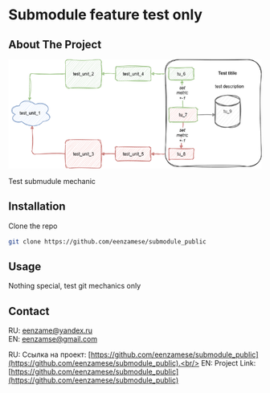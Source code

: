 <div align="center"><h1 align="left">Submodule feature test only</h1></div>


<!-- ABOUT THE PROJECT -->
## About The Project
[![Product Name Screen Shot][product-screen]](https://example.com)

Test submudule mechanic

## Installation

Clone the repo
   ```sh
   git clone https://github.com/eenzamese/submodule_public
   ```

## Usage

Nothing special, test git mechanics only

<!-- LICENSE -->

## Contact

RU: eenzame@yandex.ru<br/>
EN: eenzamse@gmail.com

RU: Ссылка на проект: [https://github.com/eenzamese/submodule_public](https://github.com/eenzamese/submodule_public).<br/>
EN: Project Link: [https://github.com/eenzamese/submodule_public](https://github.com/eenzamese/submodule_public)


[product-screen]: scheme/simple_scheme.drawio_test.png
